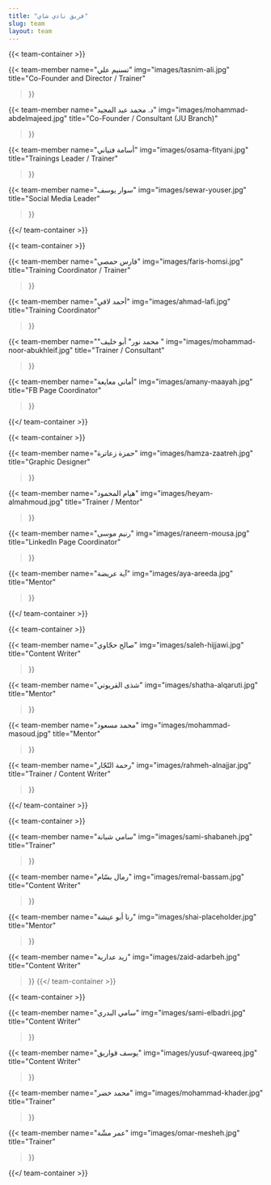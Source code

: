 ```yaml
---
title: "فريق نادي شاي"
slug: team
layout: team
---
```


{{< team-container >}}

{{< team-member
    name="تسنيم علي"
    img="images/tasnim-ali.jpg"
    title="Co-Founder and Director / Trainer"
>}}

{{< team-member
    name="د. محمد عبد المجيد"
    img="images/mohammad-abdelmajeed.jpg"
    title="Co-Founder / Consultant (JU Branch)"
>}}

{{< team-member
    name="أسامة فتياني"
    img="images/osama-fityani.jpg"
    title="Trainings Leader / Trainer"
>}}

{{< team-member
    name="سوار يوسف"
    img="images/sewar-youser.jpg"
    title="Social Media Leader"
>}}

{{</ team-container >}}



{{< team-container >}}

{{< team-member
    name="فارس حمصي"
    img="images/faris-homsi.jpg"
    title="Training Coordinator / Trainer"
>}}

{{< team-member
    name="أحمد لافي"
    img="images/ahmad-lafi.jpg"
    title="Training Coordinator"
>}}

{{< team-member
    name="\"محمد نور\" أبو خليف "
    img="images/mohammad-noor-abukhleif.jpg"
    title="Trainer / Consultant"
>}}

{{< team-member
    name="أماني معايعة"
    img="images/amany-maayah.jpg"
    title="FB Page Coordinator"
>}}

{{</ team-container >}}



{{< team-container >}}

{{< team-member
    name="حمزة زعاترة"
    img="images/hamza-zaatreh.jpg"
    title="Graphic Designer"
>}}

{{< team-member
    name="هيام المحمود"
    img="images/heyam-almahmoud.jpg"
    title="Trainer / Mentor"
>}}

{{< team-member
    name="رنيم موسى"
    img="images/raneem-mousa.jpg"
    title="LinkedIn Page Coordinator"
>}}

{{< team-member
    name="آية عريضة"
    img="images/aya-areeda.jpg"
    title="Mentor"
>}}

{{</ team-container >}}



{{< team-container >}}

{{< team-member
    name="صالح حجّاوي"
    img="images/saleh-hijjawi.jpg"
    title="Content Writer"
>}}

{{< team-member
    name="شذى القريوتي"
    img="images/shatha-alqaruti.jpg"
    title="Mentor"
>}}


{{< team-member
    name="محمد مسعود"
    img="images/mohammad-masoud.jpg"
    title="Mentor"
>}}

{{< team-member
    name="رحمة النّجّار"
    img="images/rahmeh-alnajjar.jpg"
    title="Trainer / Content Writer"
>}}

{{</ team-container >}}



{{< team-container >}}

{{< team-member
    name="سامي شبانة"
    img="images/sami-shabaneh.jpg"
    title="Trainer"
>}}

{{< team-member
    name="رمال بسّام"
    img="images/remal-bassam.jpg"
    title="Content Writer"
>}}

{{< team-member
    name="رنا أبو عيشة"
    img="images/shai-placeholder.jpg"
    title="Mentor"
>}}

{{< team-member
    name="زيد عداربة"
    img="images/zaid-adarbeh.jpg"
    title="Content Writer"
>}}
{{</ team-container >}}



{{< team-container >}}

{{< team-member
    name="سامي البدري"
    img="images/sami-elbadri.jpg"
    title="Content Writer"
>}}

{{< team-member
    name="يوسف قواريق"
    img="images/yusuf-qwareeq.jpg"
    title="Content Writer"
>}}

{{< team-member
    name="محمد خضر"
    img="images/mohammad-khader.jpg"
    title="Trainer"
>}}

{{< team-member
    name="عمر مشّة"
    img="images/omar-mesheh.jpg"
    title="Trainer"
>}}

{{</ team-container >}}
